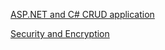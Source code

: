 [ASP.NET and C# CRUD application](https://youtu.be/BfEjDD8mWYg)

[Security and Encryption](https://www.youtube.com/watch?v=KykVuOvFfZU&t=80s)

